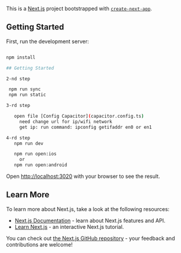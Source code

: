 This is a [Next.js](https://nextjs.org/) project bootstrapped with [`create-next-app`](https://github.com/vercel/next.js/tree/canary/packages/create-next-app).

## Getting Started

First, run the development server:

```bash

npm install

## Getting Started

2-nd step

 npm run sync
 npm run static

3-rd step

   open file [Config Capacitor](capacitor.config.ts)
	 need change url for ip/wifi network
	 get ip: run command: ipconfig getifaddr en0 or en1

4-rd step
   npm run dev

   npm run open:ios
	 or
   npm run open:android

```

Open [http://localhost:3020](http://localhost:3020) with your browser to see the result.

## Learn More

To learn more about Next.js, take a look at the following resources:

- [Next.js Documentation](https://nextjs.org/docs) - learn about Next.js features and API.
- [Learn Next.js](https://nextjs.org/learn) - an interactive Next.js tutorial.

You can check out [the Next.js GitHub repository](https://github.com/vercel/next.js/) - your feedback and contributions are welcome!
